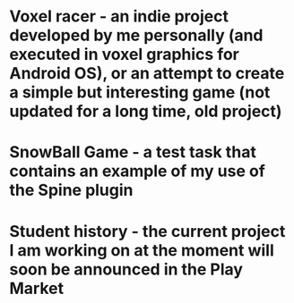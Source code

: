 # Voxel racer - an indie project developed by me personally (and executed in voxel graphics for Android OS), or an attempt to create a simple but interesting game (not updated for a long time, old project)

# SnowBall Game - a test task that contains an example of my use of the Spine plugin

# Student history - the current project I am working on at the moment will soon be announced in the Play Market 